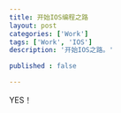 ```yaml
---
title: 开始IOS编程之路
layout: post
categories: ['Work']
tags: ['Work', 'IOS']
description: '开始IOS之路。'

published : false

---
```


YES！

